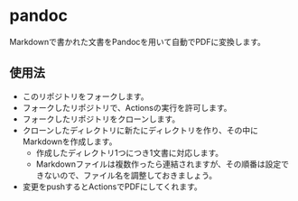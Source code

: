 # pandoc
Markdownで書かれた文書をPandocを用いて自動でPDFに変換します。

## 使用法

* このリポジトリをフォークします。
* フォークしたリポジトリで、Actionsの実行を許可します。
* フォークしたリポジトリをクローンします。
* クローンしたディレクトリに新たにディレクトリを作り、その中にMarkdownを作成します。
  * 作成したディレクトリ1つにつき1文書に対応します。
  * Markdownファイルは複数作ったら連結されますが、その順番は設定できないので、ファイル名を調整しておきましょう。
* 変更をpushするとActionsでPDFにしてくれます。